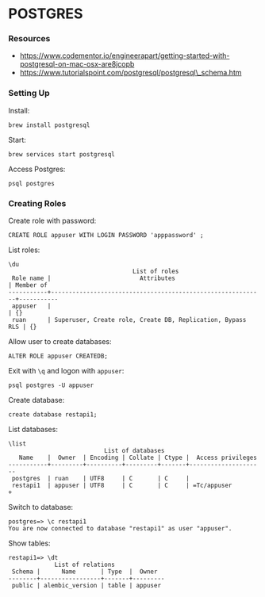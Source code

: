 # POSTGRES

### Resources

- https://www.codementor.io/engineerapart/getting-started-with-postgresql-on-mac-osx-are8jcopb
- https://www.tutorialspoint.com/postgresql/postgresql\_schema.htm

### Setting Up

Install:

```
brew install postgresql
```

Start:

```
brew services start postgresql
```

Access Postgres:

```
psql postgres
```

### Creating Roles

Create role with password:

```
CREATE ROLE appuser WITH LOGIN PASSWORD 'apppassword' ;
```

List roles:

```
\du
                                   List of roles
 Role name |                         Attributes                         | Member of
-----------+------------------------------------------------------------+-----------
 appuser   |                                                            | {}
 ruan      | Superuser, Create role, Create DB, Replication, Bypass RLS | {}
```

Allow user to create databases:

```
ALTER ROLE appuser CREATEDB;
```

Exit with `\q` and logon with `appuser`:

```
psql postgres -U appuser
```

Create database:

```
create database restapi1;
```

List databases:

```
\list
                           List of databases
   Name    |  Owner  | Encoding | Collate | Ctype |  Access privileges
-----------+---------+----------+---------+-------+---------------------
 postgres  | ruan    | UTF8     | C       | C     |
 restapi1  | appuser | UTF8     | C       | C     | =Tc/appuser        +
```

Switch to database:

```
postgres=> \c restapi1
You are now connected to database "restapi1" as user "appuser".
```

Show tables:

```
restapi1=> \dt
             List of relations
 Schema |      Name       | Type  |  Owner
--------+-----------------+-------+---------
 public | alembic_version | table | appuser
```
